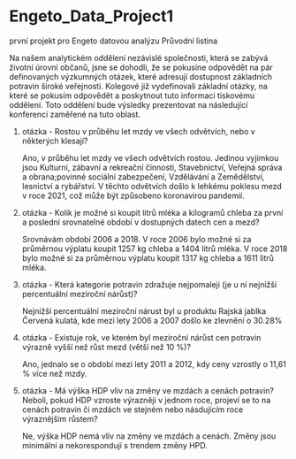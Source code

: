 # Engeto_Data_Project1
první projekt pro Engeto datovou analýzu
Průvodní listina

Na našem analytickém oddělení nezávislé společnosti, která se zabývá životní úrovní občanů, jsne se dohodli, že se pokusíne odpovědět na pár definovaných výzkumných otázek, které adresují dostupnost základních potravin široké veřejnosti. Kolegové již vydefinovali základní otázky, na které se pokusím odpovědět a poskytnout tuto informaci tiskovému oddělení. Toto oddělení bude výsledky prezentovat na následující konferenci zaměřené na tuto oblast.

1. otázka - Rostou v průběhu let mzdy ve všech odvětvích, nebo v některých klesají?
   
   Ano, v průběhu let mzdy ve všech odvětvích rostou. Jedinou vyjímkou jsou Kulturní, zábavní a rekreační činnosti, Stavebnictví, Veřejná správa a obrana;povinné sociální zabezpečení, Vzdělávání a Zemědělství, lesnictví a rybářství. V těchto odvětvích došlo k lehkému poklesu mezd v roce 2021, což může být způsobeno koronavirou pandemií.

3. otázka - Kolik je možné si koupit litrů mléka a kilogramů chleba za první a poslední srovnatelné období v dostupných datech cen a mezd?
   
   Srovnávám období 2006 a 2018. V roce 2006 bylo možné si za průměrnou výplatu koupit 1257 kg chleba a 1404 litrů mléka. V roce 2018 bylo možné si za průměrnou výplatu koupit 1317 kg chleba a 1611 litrů mléka.
   
5. otázka - Která kategorie potravin zdražuje nejpomaleji (je u ní nejnižší percentuální meziroční nárůst)?
   
   Nejnižší percentuální meziroční nárust byl u produktu Rajská jablka Červená kulatá, kde mezi lety 2006 a 2007 došlo ke zlevnění o 30.28%

7. otázka - Existuje rok, ve kterém byl meziroční nárůst cen potravin výrazně vyšší než růst mezd (větší než 10 %)?
   
   Ano, jednalo se o období mezi lety 2011 a 2012, kdy ceny vzrostly o 11,61 % více než mzdy.

9. otázka - Má výška HDP vliv na změny ve mzdách a cenách potravin? Neboli, pokud HDP vzroste výrazněji v jednom roce, projeví se to na cenách potravin či mzdách ve stejném nebo násdujícím roce výraznějším růstem?
    
   Ne, výška HDP nemá vliv na změny ve mzdách a cenách. Změny jsou minimální a nekorespondují s trendem změny HPD.

